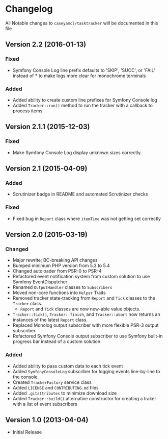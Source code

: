 # Changelog

All Notable changes to `caseyamcl/tasktracker` will be documented in this file

## Version 2.2 (2016-01-13)

### Fixed

- Symfony Console Log line prefix defaults to 'SKIP', 'SUCC', or 'FAIL' instead of *
  to make logs more clear for monochrome terminals

### Added

- Added ability to create custom line prefixes for Symfony Console log
- Added `Tracker::run()` method to run the tracker with a callback to process items

## Version 2.1.1 (2015-12-03)

### Fixed

- Make Symfony Console Log display unknown sizes correctly.

## Version 2.1 (2015-04-09)

### Added

- Scrutinizer badge in README and automated Scrutinizer checks

### Fixed

- Fixed bug in `Report` class where `itemTime` was not getting set correctly

## Version 2.0 (2015-03-19)

### Changed

- Major rewrite; BC-breaking API changes
- Bumped minimum PHP version from 5.3 to 5.4
- Changed autoloader from PSR-0 to PSR-4
- Refactored event notification system from custom solution to use Symfony EventDispatcher
- Renamed `OutputHandler` classes to `Subscribers`
- Moved non-core functions into `Helper` Traits
- Removed tracker state-tracking from `Report` and `Tick` classes to the `Tracker` class.
  - `Report` and `Tick` classes are now new-able value objects.
- `Tracker::tick()`, `Tracker::finish`, and `Tracker::abort` now returns an instances of the latest `Report` class.
- Replaced Monolog output subscriber with more flexible PSR-3 output subscriber.
- Refactored Symfony Console output subscriber to use Symfony built-in progress bar instead of a custom solution

### Added

- Added ability to pass custom data to each tick event
- Added `SymfonyConsoleLog` subscriber for logging events line-by-line to the console.
- Created `TrackerFactory` service class
- Added `LICENSE` and `CONTRIBUTING.md` files
- Added `.gitattributes` to minimize download size
- Added `Tracker::build()` alternative constructor for creating a traker with a list of event subscribers

## Version 1.0 (2013-04-04)

- Initial Release
